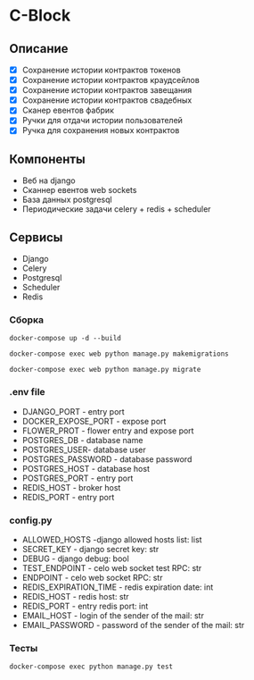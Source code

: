 # C-Block
## Описание
- [x] Сохранение истории контрактов токенов
- [x] Сохранение истории контрактов краудсейлов
- [x] Сохранение истории контрактов завещания
- [x] Сохранение истории контрактов свадебных
- [x] Сканер евентов фабрик
- [x] Ручки для отдачи истории пользователей
- [x] Ручка для сохранения новых контрактов
## Компоненты
- Веб на django
- Сканнер евентов web sockets
- База данных postgresql
- Периодические задачи celery + redis + scheduler
## Сервисы
- Django
- Celery
- Postgresql
- Scheduler
- Redis
### Сборка
```
docker-compose up -d --build
```
```
docker-compose exec web python manage.py makemigrations
```
```
docker-compose exec web python manage.py migrate
```
### .env file
- DJANGO_PORT - entry port
- DOCKER_EXPOSE_PORT - expose port
- FLOWER_PROT - flower entry and expose port
- POSTGRES_DB - database name
- POSTGRES_USER- database user
- POSTGRES_PASSWORD - database password
- POSTGRES_HOST - database host
- POSTGRES_PORT - entry port
- REDIS_HOST - broker host
- REDIS_PORT - entry port

### config.py
- ALLOWED_HOSTS -django allowed hosts list: list
- SECRET_KEY - django secret key: str
- DEBUG - django debug: bool
- TEST_ENDPOINT - celo web socket test RPC: str
- ENDPOINT - celo web socket RPC: str
- REDIS_EXPIRATION_TIME - redis expiration date: int
- REDIS_HOST - redis host: str
- REDIS_PORT - entry redis port: int
- EMAIL_HOST - login of the sender of the mail: str
- EMAIL_PASSWORD - password of the sender of the mail: str
### Тесты
```
docker-compose exec python manage.py test
```
